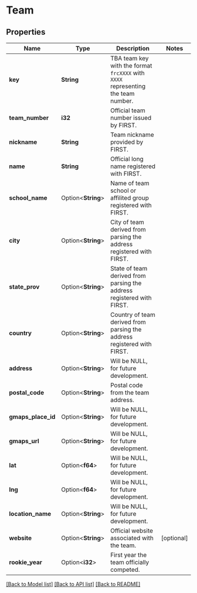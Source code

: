 # Team

## Properties

Name | Type | Description | Notes
------------ | ------------- | ------------- | -------------
**key** | **String** | TBA team key with the format `frcXXXX` with `XXXX` representing the team number. | 
**team_number** | **i32** | Official team number issued by FIRST. | 
**nickname** | **String** | Team nickname provided by FIRST. | 
**name** | **String** | Official long name registered with FIRST. | 
**school_name** | Option<**String**> | Name of team school or affilited group registered with FIRST. | 
**city** | Option<**String**> | City of team derived from parsing the address registered with FIRST. | 
**state_prov** | Option<**String**> | State of team derived from parsing the address registered with FIRST. | 
**country** | Option<**String**> | Country of team derived from parsing the address registered with FIRST. | 
**address** | Option<**String**> | Will be NULL, for future development. | 
**postal_code** | Option<**String**> | Postal code from the team address. | 
**gmaps_place_id** | Option<**String**> | Will be NULL, for future development. | 
**gmaps_url** | Option<**String**> | Will be NULL, for future development. | 
**lat** | Option<**f64**> | Will be NULL, for future development. | 
**lng** | Option<**f64**> | Will be NULL, for future development. | 
**location_name** | Option<**String**> | Will be NULL, for future development. | 
**website** | Option<**String**> | Official website associated with the team. | [optional]
**rookie_year** | Option<**i32**> | First year the team officially competed. | 

[[Back to Model list]](../README.md#documentation-for-models) [[Back to API list]](../README.md#documentation-for-api-endpoints) [[Back to README]](../README.md)


